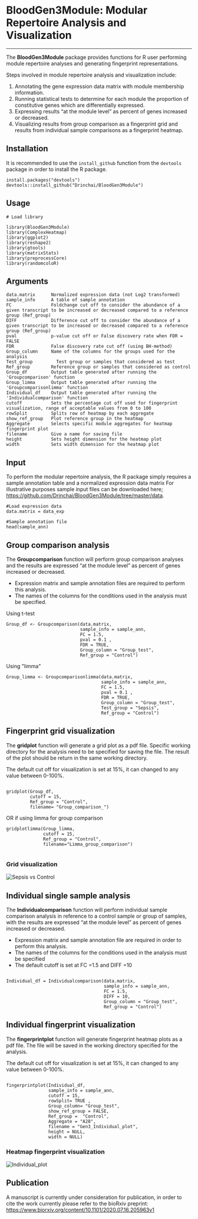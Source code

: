 # BloodGen3Module: Modular Repertoire Analysis and Visualization
***
The **BloodGen3Module** package provides functions for R user performing module repertoire analyses and generating fingerprint representations.

Steps involved in module repertoire analysis and visualization include: 

1.	Annotating the gene expression data matrix with module membership information. 
2.	Running statistical tests to determine for each module the proportion of constitutive genes which are differentially expressed.
3.	Expressing results “at the module level” as percent of genes increased or decreased. 
4.	Visualizing results from group comparison as a fingerprint grid and results from individual sample comparisons as a fingerprint heatmap.



## Installation
It is recommended to use the ```install_github``` function from the ```devtools``` package in order to install the R package.

```{r Package installation}
install.packages("devtools")
devtools::install_github("Drinchai/BloodGen3Module")
```

## Usage
```{r setup, warning=FALSE,message=FALSE}
# Load library

library(BloodGen3Module)
library(ComplexHeatmap)
library(ggplot2)
library(reshape2)
library(gtools)
library(matrixStats)
library(preprocessCore)
library(randomcoloR)
```

## Arguments
```{r argument}
data.matrix      Normalized expression data (not Log2 transformed)
sample_info      A table of sample annotation 
FC               Foldchange cut off to consider the abundance of a given transcript to be increased or decreased compared to a reference group (Ref_group)
DIFF             Difference cut off to consider the abundance of a given transcript to be increased or decreased compared to a reference group (Ref_group)
pval             p-value cut off or False discovery rate when FDR = FALSE
FDR              False discovery rate cut off (using BH-method)
Group_column     Name of the columns for the groups used for the analysis
Test_group 		   Test group or samples that considered as test
Ref_group        Reference group or samples that considered as control 
Group_df         Output table generated after running the 'Groupcomparison' function 
Group_limma      Output table generated after running the 'Groupcomparisonlimma' function
Individual_df    Output table generated after running the 'Individualcomparison' function
cutoff           Sets the percentage cut off used for fingerprint visualization, range of acceptable values from 0 to 100
rowSplit         Splits row of heatmap by each aggregate 
show_ref_group	 Plot reference group in the heatmap
Aggregate        Selects specific module aggregates for heatmap fingerprint plot
filename         Give a name for saving file
height           Sets height dimension for the heatmap plot
width            Sets width dimension for the heatmap plot
```



## Input
To perform the modular repertoire analysis, the R package simply requires a sample annotation table and a normalized expression data matrix
For illustrative purposes sample input files can be downloaded here; https://github.com/Drinchai/BloodGen3Module/tree/master/data.

```{r raw data and annotaion preparation}
#Load expression data
data.matrix = data_exp

#Sample annotation file
head(sample_ann)

```

## Group comparison analysis 
The **Groupcomparison** function will perform group comparison analyses and the results are expressed “at the module level” as percent of genes increased or decreased.  
- Expression matrix and sample annotation files are required to perform this analysis. 
- The names of the columns for the conditions used in the analysis must be specified.

Using t-test
```{r group comparison analysis,warning=FALSE}
Group_df <- Groupcomparison(data.matrix,
                            sample_info = sample_ann,
                            FC = 1.5,
                            pval = 0.1 ,
                            FDR = TRUE,
                            Group_column = "Group_test",
                            Ref_group = "Control")
```
Using "limma"

```{r group comparison analysis using "limma",warning=FALSE}
Group_limma <- Groupcomparisonlimma(data.matrix,
                                    sample_info = sample_ann,
                                    FC = 1.5,
                                    pval = 0.1 ,
                                    FDR = TRUE,
                                    Group_column = "Group_test",
                                    Test_group = "Sepsis",
                                    Ref_group = "Control")
```


## Fingerprint grid visualization 
The **gridplot** function will generate a grid plot as a pdf file. Specific working directory for the analysis need to be specified for saving the file. The result of the plot should be return in the same working directory.

The default cut off for visualization is set at 15%, it can changed to any value between 0-100%. 


```{r grid visulization}

gridplot(Group_df, 
         cutoff = 15, 
         Ref_group = "Control",
         filename= "Group_comparison_")

```

OR if using limma for group comparison

```{r grid visulization}
gridplotlimma(Group_limma, 
              cutoff = 15, 
              Ref_group = "Control",
              filename="Limma_group_comparison")
              
```

### Grid visualization
![Sepsis vs Control](https://github.com/Drinchai/BloodGen3Module/blob/master/2020%20July26%20Group%20comparison_Fig1.png)

## Individual single sample analysis 
The **Individualcomparison** function will perform individual sample comparison analysis in reference to a control sample or group of samples, with the results are expressed “at the module level” as percent of genes increased or decreased. 

- Expression matrix and sample annotation file are required in order to perform this analysis. 
- The names of the columns for the conditions used in the analysis must be specified
- The default cutoff is set at FC =1.5 and DIFF =10 


```{r individual single sample analysis, warning=FALSE}

Individual_df = Individualcomparison(data.matrix,
                                     sample_info = sample_ann,
                                     FC = 1.5,
                                     DIFF = 10,
                                     Group_column = "Group_test",
                                     Ref_group = "Control")
```

## Individual fingerprint visualization 
The **fingerprintplot** function will generate fingerprint heatmap plots as a pdf file. The file will be saved in the working directory specified for the analysis.

The default cut off for visualization is set at 15%, it can changed to any value between 0-100%.  
 

```{r fingerprint visualization, warning=FALSE}

fingerprintplot(Individual_df,
                sample_info = sample_ann,
                cutoff = 15,
                rowSplit= TRUE ,
                Group_column= "Group_test",
                show_ref_group = FALSE, 
                Ref_group =  "Control",
                Aggregate = "A28",
                filename = "Gen3_Individual_plot",
                height = NULL,
                width = NULL)

```
### Heatmap fingerprint visualization
![Individual_plot](https://github.com/Drinchai/BloodGen3Module/blob/master/2020%20July26%20Individual%20comparison_Fig2.png)


## Publication
A manuscript is currently under consideration for publication, in order to cite the work currently please refer to the bioRxiv preprint:
https://www.biorxiv.org/content/10.1101/2020.07.16.205963v1
